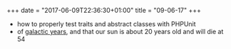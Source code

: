 +++
date = "2017-06-09T22:36:30+01:00"
title = "09-06-17"
+++

* how to properly test traits and abstract classes with PHPUnit
* of [galactic years](https://en.wikipedia.org/wiki/Galactic_year), and that our sun is about 20 years old and will die at 54

